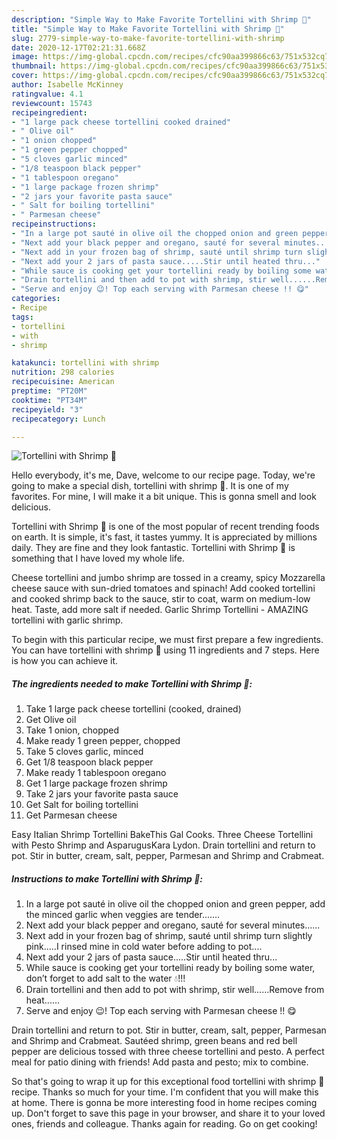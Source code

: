 ```yaml
---
description: "Simple Way to Make Favorite Tortellini with Shrimp 🍤"
title: "Simple Way to Make Favorite Tortellini with Shrimp 🍤"
slug: 2779-simple-way-to-make-favorite-tortellini-with-shrimp
date: 2020-12-17T02:21:31.668Z
image: https://img-global.cpcdn.com/recipes/cfc90aa399866c63/751x532cq70/tortellini-with-shrimp-🍤-recipe-main-photo.jpg
thumbnail: https://img-global.cpcdn.com/recipes/cfc90aa399866c63/751x532cq70/tortellini-with-shrimp-🍤-recipe-main-photo.jpg
cover: https://img-global.cpcdn.com/recipes/cfc90aa399866c63/751x532cq70/tortellini-with-shrimp-🍤-recipe-main-photo.jpg
author: Isabelle McKinney
ratingvalue: 4.1
reviewcount: 15743
recipeingredient:
- "1 large pack cheese tortellini cooked drained"
- " Olive oil"
- "1 onion chopped"
- "1 green pepper chopped"
- "5 cloves garlic minced"
- "1/8 teaspoon black pepper"
- "1 tablespoon oregano"
- "1 large package frozen shrimp"
- "2 jars your favorite pasta sauce"
- " Salt for boiling tortellini"
- " Parmesan cheese"
recipeinstructions:
- "In a large pot sauté in olive oil the chopped onion and green pepper, add the minced garlic when veggies are tender......."
- "Next add your black pepper and oregano, sauté for several minutes......"
- "Next add in your frozen bag of shrimp, sauté until shrimp turn slightly pink.....I rinsed mine in cold water before adding to pot...."
- "Next add your 2 jars of pasta sauce.....Stir until heated thru..."
- "While sauce is cooking get your tortellini ready by boiling some water, don’t forget to add salt to the water 💧!!!"
- "Drain tortellini and then add to pot with shrimp, stir well......Remove from heat......"
- "Serve and enjoy 😉! Top each serving with Parmesan cheese !! 😋"
categories:
- Recipe
tags:
- tortellini
- with
- shrimp

katakunci: tortellini with shrimp 
nutrition: 298 calories
recipecuisine: American
preptime: "PT20M"
cooktime: "PT34M"
recipeyield: "3"
recipecategory: Lunch

---
```



![Tortellini with Shrimp 🍤](https://img-global.cpcdn.com/recipes/cfc90aa399866c63/751x532cq70/tortellini-with-shrimp-🍤-recipe-main-photo.jpg)

Hello everybody, it's me, Dave, welcome to our recipe page. Today, we're going to make a special dish, tortellini with shrimp 🍤. It is one of my favorites. For mine, I will make it a bit unique. This is gonna smell and look delicious.

Tortellini with Shrimp 🍤 is one of the most popular of recent trending foods on earth. It is simple, it's fast, it tastes yummy. It is appreciated by millions daily. They are fine and they look fantastic. Tortellini with Shrimp 🍤 is something that I have loved my whole life.

Cheese tortellini and jumbo shrimp are tossed in a creamy, spicy Mozzarella cheese sauce with sun-dried tomatoes and spinach! Add cooked tortellini and cooked shrimp back to the sauce, stir to coat, warm on medium-low heat. Taste, add more salt if needed. Garlic Shrimp Tortellini - AMAZING tortellini with garlic shrimp.


To begin with this particular recipe, we must first prepare a few ingredients. You can have tortellini with shrimp 🍤 using 11 ingredients and 7 steps. Here is how you can achieve it.

<!--inarticleads1-->

##### The ingredients needed to make Tortellini with Shrimp 🍤:

1. Take 1 large pack cheese tortellini (cooked, drained)
1. Get  Olive oil
1. Take 1 onion, chopped
1. Make ready 1 green pepper, chopped
1. Take 5 cloves garlic, minced
1. Get 1/8 teaspoon black pepper
1. Make ready 1 tablespoon oregano
1. Get 1 large package frozen shrimp
1. Take 2 jars your favorite pasta sauce
1. Get  Salt for boiling tortellini
1. Get  Parmesan cheese


Easy Italian Shrimp Tortellini BakeThis Gal Cooks. Three Cheese Tortellini with Pesto Shrimp and AsparugusKara Lydon. Drain tortellini and return to pot. Stir in butter, cream, salt, pepper, Parmesan and Shrimp and Crabmeat. 

<!--inarticleads2-->

##### Instructions to make Tortellini with Shrimp 🍤:

1. In a large pot sauté in olive oil the chopped onion and green pepper, add the minced garlic when veggies are tender.......
1. Next add your black pepper and oregano, sauté for several minutes......
1. Next add in your frozen bag of shrimp, sauté until shrimp turn slightly pink.....I rinsed mine in cold water before adding to pot....
1. Next add your 2 jars of pasta sauce.....Stir until heated thru...
1. While sauce is cooking get your tortellini ready by boiling some water, don’t forget to add salt to the water 💧!!!
1. Drain tortellini and then add to pot with shrimp, stir well......Remove from heat......
1. Serve and enjoy 😉! Top each serving with Parmesan cheese !! 😋


Drain tortellini and return to pot. Stir in butter, cream, salt, pepper, Parmesan and Shrimp and Crabmeat. Sautéed shrimp, green beans and red bell pepper are delicious tossed with three cheese tortellini and pesto. A perfect meal for patio dining with friends! Add pasta and pesto; mix to combine. 

So that's going to wrap it up for this exceptional food tortellini with shrimp 🍤 recipe. Thanks so much for your time. I'm confident that you will make this at home. There is gonna be more interesting food in home recipes coming up. Don't forget to save this page in your browser, and share it to your loved ones, friends and colleague. Thanks again for reading. Go on get cooking!
